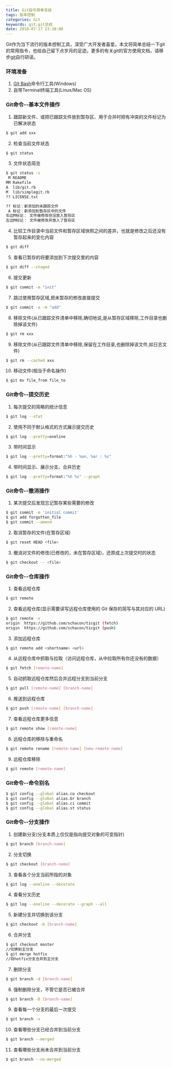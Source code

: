 ```yaml
---
title: Git指令简单总结
tags: 版本控制
categories: Git
keywords: git,git总结
date: 2018-07-17 23:38:08
---
```


Git作为当下流行的版本控制工具，深受广大开发者喜爱。本文将简单总结一下git的常用指令，也给自己留下点岁月的足迹。更多的有关git的官方使用文档，请移步[git](https://git-scm.com/book/zh/v2/%E8%B5%B7%E6%AD%A5-%E5%85%B3%E4%BA%8E%E7%89%88%E6%9C%AC%E6%8E%A7%E5%88%B6)自行研读。
<!--more-->

### 环境准备

1. [Git Bash](https://gitforwindows.org/)命令行工具(Windows)
2. 自带Terminal终端工具(Linux/Mac OS)


### Git命令--基本文件操作
1. 跟踪新文件、或把已跟踪文件放到暂存区、用于合并时把有冲突的文件标记为已解决状态
``` bash
$ git add xxx
```
2. 检查当前文件状态
``` bash
$ git status
```
3. 文件状态简览
``` bash
$ git status -s
 M README
MM Rakefile
A  lib/git.rb
M  lib/simplegit.rb
?? LICENSE.txt

?? 标记：新添加的未跟踪文件
 A 标记：新添加到暂存区中的文件
右边M标记： 文件被修改但没放入暂存区
左边M标记： 文件被修改并放入了暂存区 

```
4. 比较工作目录中当前文件和暂存区域快照之间的差异，也就是修改之后还没有暂存起来的变化内容
``` bash
$ git diff
```
5. 查看已暂存的将要添加到下次提交里的内容
``` bash
$ git diff --staged
```
6. 提交更新
``` bash
$ git commit -m "init"
```
7. 跳过使用暂存区域,把未暂存的修改直接提交
``` bash
$ git commit -a -m "add"
```
8. 移除文件(从已跟踪文件清单中移除,确切地说,是从暂存区域移除,工作目录也删除掉该文件)
``` bash
$ git rm xxx
```
9. 移除文件(从已跟踪文件清单中移除,保留在工作目录,也删除掉该文件,如日志文件)
``` bash
$ git rm --cached xxx
```
10. 移动文件(相当于命名操作)
``` bash
$ git mv file_from file_to
```

### Git命令--提交历史
1. 每次提交的简略的统计信息
``` bash
$ git log --stat
```
2. 使用不同于默认格式的方式展示提交历史
``` bash
$ git log --pretty=oneline
```
3. 带时间显示
``` bash
$ git log --pretty=format:"%h - %an, %ar : %s" 
```
4. 带时间显示、展示分支、合并历史
``` bash
$ git log --pretty=format:"%h %s" --graph 
```

### Git命令--撤消操作
1. 某次提交后发现忘记暂存某些需要的修改
``` bash
$ git commit -m 'initial commit'
$ git add forgotten_file
$ git commit --amend
```
2. 取消暂存的文件(在暂存区域)
``` bash
$ git reset HEAD <file>
```
3. 撤消对文件的修改(已修改的，未在暂存区域)，还原成上次提交时的状态
``` bash
$ git checkout -- <file>
```

### Git命令--仓库操作
1. 查看远程仓库
``` bash
$ git remote
```
2. 查看远程仓库(显示需要读写远程仓库使用的 Git 保存的简写与其对应的 URL)
``` bash
$ git remote -v
origin	https://github.com/schacon/ticgit (fetch)
origin	https://github.com/schacon/ticgit (push)
```
3. 添加远程仓库
``` bash
$ git remote add <shortname> <url>
```
4. 从远程仓库中抓取与拉取（访问远程仓库，从中拉取所有你还没有的数据）
``` bash
$ git fetch [remote-name]
```
5. 自动抓取远程仓库然后合并远程分支到当前分支
``` bash
$ git pull [remote-name] [branch-name]
```
6. 推送到远程仓库
``` bash
$ git push [remote-name] [branch-name]
```
7. 查看远程仓库更多信息
``` bash
$ git remote show [remote-name]
```
8. 远程仓库的移除与重命名
``` bash
$ git remote rename [remote-name] [new-remote-name]
```
9. 远程仓库移除
``` bash
$ git remote [remote-name]
```

### Git命令--命令别名
``` bash
$ git config --global alias.co checkout
$ git config --global alias.br branch
$ git config --global alias.ci commit
$ git config --global alias.st status
```

### Git命令--分支操作
1. 创建新分支(分支本质上仅仅是指向提交对象的可变指针)
``` bash
$ git branch [branch-name]
```
2. 分支切换
``` bash
$ git checkout [branch-name]
```
3. 查看各个分支当前所指的对象
``` bash
$ git log --oneline --decorate
```
4. 查看分叉历史
``` bash
$ git log --oneline --decorate --graph --all
```
5. 新建分支并切换到该分支
``` bash
$ git checkout -b [branch-name]
```
6. 合并分支
``` bash
$ git checkout master
//切换到主分支
$ git merge hotfix
//将hotfix分支合并到主分支
```
7. 删除分支
``` bash
$ git branch -d [branch-name]
```
8. 强制删除分支，不管它是否已被合并
``` bash
$ git branch -D [branch-name]
```
9. 查看每一个分支的最后一次提交
``` bash
$ git branch -v
```
10. 查看哪些分支已经合并到当前分支
``` bash
$ git branch --merged
```
11. 查看哪些分支尚未合并到当前分支
``` bash
$ git branch --no-merged 
```

